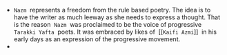 - `Nazm`  represents a freedom from the rule based poetry. The idea is to have the writer as much leeway as she needs to express a thought. That is the reason  `Nazm`  was proclaimed to be the voice of progressive  `Tarakki Yafta`  poets. It was embraced by likes of  [[`Kaifi Azmi`]]  in his early days as an expression of the progressive movement.
-